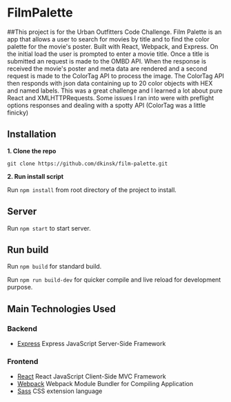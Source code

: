 # FilmPalette

##This project is for the Urban Outfitters Code Challenge.  Film Palette is an app that allows a user to search for movies by title and to find the color palette for the movie's poster. Built with React, Webpack, and Express. On the initial load the user is prompted to enter a movie title. Once a title is submitted an request is made to the OMBD API. When the response is received the movie's poster and meta data are rendered and a second request is made to the ColorTag API to process the image. The ColorTag API then responds with json data containing up to 20 color objects with HEX and named labels. This was a great challenge and I learned a lot about pure React and XMLHTTPRequests. Some issues I ran into were with preflight options responses and dealing with a spotty API (ColorTag was a little finicky)



## Installation

**1. Clone the repo**

    git clone https://github.com/dkinsk/film-palette.git

**2. Run install script**

Run `npm install` from root directory of the project to install.


## Server

Run `npm start` to start server.


## Run build

Run `npm build` for standard build.

Run `npm run build-dev` for quicker compile and live reload for development purpose.


## Main Technologies Used

### Backend
* [Express](http://expressjs.com) Express JavaScript Server-Side Framework

### Frontend
* [React](https://facebook.github.io/react/) React JavaScript Client-Side MVC Framework
* [Webpack](https://webpack.github.io/) Webpack Module Bundler for Compiling Application
* [Sass](http://sass-lang.com/) CSS extension language


